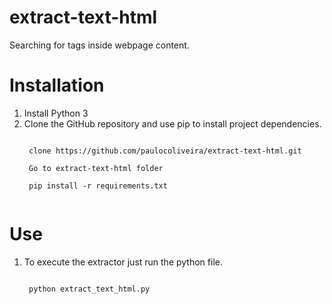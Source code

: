 # extract-text-html
Searching for tags inside webpage content.

# Installation
1. Install Python 3
2. Clone the GitHub repository and use pip to install project dependencies.
    <pre><code>
    clone https://github.com/paulocoliveira/extract-text-html.git <br/>
    Go to extract-text-html folder <br/>
    pip install -r requirements.txt
    </code></pre>
# Use
1. To execute the extractor just run the python file.
    <pre><code>
    python extract_text_html.py
    </code></pre>
